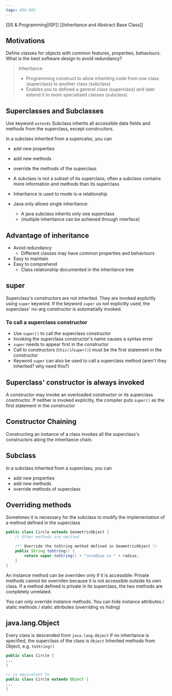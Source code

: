 ```yaml
---
tags: #50.001
---
```

[[IS & Programming|ISP]]
[[Inheritance and Abstract Base Class]]

## Motivations
Define classes for objects with common features, properties, behaviours.
What is the best software design to avoid redundancy?

> Inheritance
> - Programming construct to allow inheriting code from one class (superclass) to another class (subclass)
> - Enables you to defined a general class (superclass) and later extend it to more specialised classes (subclass)

## Superclasses and Subclasses
Use keyword `extends`
Subclass inherits all accessible data fields and methods from the superclass, except constructors.

In a subclass inherited from a supercalss, you can
- add new properties
- add new methods
- override the methods of the superclass

- A subclass is not a subset of its superclass; often a subclass contains more information and methods than its superclass
- Inheritance is used to mode is-a relationship
- Java only allows single inheritance:
	- A java subclass inherits only one superclass
	- (multiple inheritance can be achieved through interface)

## Advantage of inheritance
- Avoid redundancy
	- Different classes may have common properties and behaviours
- Easy to maintain
- Easy to comprehend
	- Class relationship documented in the inheritance tree

## super
Superclass's constructors are not inherited.
They are invoked explicitly using `super` keyword.
If the keyword `super` us not explicitly used, the superclass' no-arg constructor is automatially invoked.

### To call a superclass constructor
- Use `super()` to call the superclass constructor
- Invoking the superclass constructor's name causes a syntax error
- `super` needs to appear first in the constructor
- Call to constructors (`this()`/`super()`) must be the first statement in the constructor
- Keyword `super` can also be used to call a superclass method (aren't they inherited? why need this?)

## Superclass' constructor is always invoked
A constructor may invoke an overloaded constructor or its superclass cosntructor.
If neither is invoked explicitly, the compiler puts `super()` as the first statement in the constructor

## Constructor Chaining
Constructing an instance of a class invokes all the superclass's constructors along the inheritance chain.
## Subclass
In a subclass inherited from a superclass, you can
- add new properties
- add new methods
- override methods of superclass
## Overriding methods
Sometimes it is necessary for the subclass to modify the implementation of a method defined in the superclass
```java
public class Circle extends GeometricObject {
	// Other methods are omitted

	/** Override the toString method defined in GeometricObject */
	public String toString() {
		return super.toString() + "\nradius is " + radius;
	}
}
```
An instance method can be overriden only if it is accessible:
Private methods cannot be overriden because it is not accessible outside its own class.
If a method defined is private in its superclass, the two methods are completely unrelated.

You can only override instance methods. You can hide instance attributes / static methods / static attributes (overriding vs hiding)

## java.lang.Object
Every class is descended from `java.lang.Object`
If no inheritance is specified, the superclass of the class is `Object`
Inherited methods from Object, e.g. `toString()`

```java
public class Circle {
...
}

// is equivalent to
public class Circle extends Object {
...
}
```

